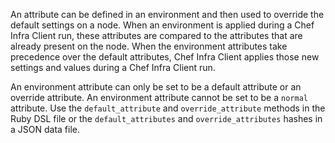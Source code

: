 An attribute can be defined in an environment and then used to override
the default settings on a node. When an environment is applied during a
Chef Infra Client run, these attributes are compared to the attributes
that are already present on the node. When the environment attributes
take precedence over the default attributes, Chef Infra Client applies
those new settings and values during a Chef Infra Client run.

An environment attribute can only be set to be a default attribute or an
override attribute. An environment attribute cannot be set to be a
`normal` attribute. Use the `default_attribute` and `override_attribute`
methods in the Ruby DSL file or the `default_attributes` and
`override_attributes` hashes in a JSON data file.